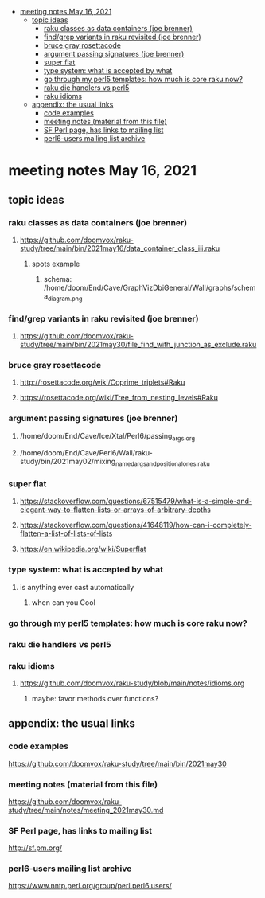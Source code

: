 - [meeting notes May 16, 2021](#orgb750c10)
  - [topic ideas](#org328aa57)
    - [raku classes as data containers (joe brenner)](#org61905af)
    - [find/grep variants in raku revisited (joe brenner)](#org76634cd)
    - [bruce gray rosettacode](#orgc4f34ab)
    - [argument passing signatures (joe brenner)](#org65e03c8)
    - [super flat](#orge2bbe64)
    - [type system: what is accepted by what](#orgab6e960)
    - [go through my perl5 templates: how much is core raku now?](#org27a1317)
    - [raku die handlers vs perl5](#org8420338)
    - [raku idioms](#org4ffeb85)
  - [appendix: the usual links](#org72cc931)
    - [code examples](#orgbcbf140)
    - [meeting notes (material from this file)](#orgf929c7f)
    - [SF Perl page, has links to mailing list](#org1d48c27)
    - [perl6-users mailing list archive](#org4dc96fd)


<a id="orgb750c10"></a>

# meeting notes May 16, 2021


<a id="org328aa57"></a>

## topic ideas


<a id="org61905af"></a>

### raku classes as data containers (joe brenner)

1.  <https://github.com/doomvox/raku-study/tree/main/bin/2021may16/data_container_class_iii.raku>

    1.  spots example
    
        1.  schema: /home/doom/End/Cave/GraphVizDbiGeneral/Wall/graphs/schema<sub>diagram.png</sub>


<a id="org76634cd"></a>

### find/grep variants in raku revisited (joe brenner)

1.  <https://github.com/doomvox/raku-study/tree/main/bin/2021may30/file_find_with_junction_as_exclude.raku>


<a id="orgc4f34ab"></a>

### bruce gray rosettacode

1.  <http://rosettacode.org/wiki/Coprime_triplets#Raku>

2.  <https://rosettacode.org/wiki/Tree_from_nesting_levels#Raku>


<a id="org65e03c8"></a>

### argument passing signatures (joe brenner)

1.  /home/doom/End/Cave/Ice/Xtal/Perl6/passing<sub>args.org</sub>

2.  /home/doom/End/Cave/Perl6/Wall/raku-study/bin/2021may02/mixing<sub>named</sub><sub>args</sub><sub>and</sub><sub>positional</sub><sub>ones.raku</sub>


<a id="orge2bbe64"></a>

### super flat

1.  <https://stackoverflow.com/questions/67515479/what-is-a-simple-and-elegant-way-to-flatten-lists-or-arrays-of-arbitrary-depths>

2.  <https://stackoverflow.com/questions/41648119/how-can-i-completely-flatten-a-list-of-lists-of-lists>

3.  <https://en.wikipedia.org/wiki/Superflat>


<a id="orgab6e960"></a>

### type system: what is accepted by what

1.  is anything ever cast automatically

    1.  when can you Cool


<a id="org27a1317"></a>

### go through my perl5 templates: how much is core raku now?


<a id="org8420338"></a>

### raku die handlers vs perl5


<a id="org4ffeb85"></a>

### raku idioms

1.  <https://github.com/doomvox/raku-study/blob/main/notes/idioms.org>

    1.  maybe: favor methods over functions?


<a id="org72cc931"></a>

## appendix: the usual links


<a id="orgbcbf140"></a>

### code examples

<https://github.com/doomvox/raku-study/tree/main/bin/2021may30>


<a id="orgf929c7f"></a>

### meeting notes (material from this file)

<https://github.com/doomvox/raku-study/tree/main/notes/meeting_2021may30.md>


<a id="org1d48c27"></a>

### SF Perl page, has links to mailing list

<http://sf.pm.org/>


<a id="org4dc96fd"></a>

### perl6-users mailing list archive

<https://www.nntp.perl.org/group/perl.perl6.users/>
